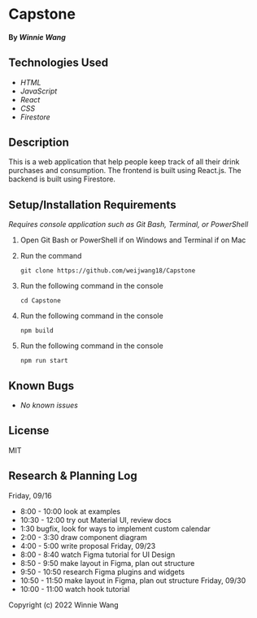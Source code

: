 # Capstone

#### By _Winnie Wang_

## Technologies Used

* _HTML_
* _JavaScript_
* _React_
* _CSS_
* _Firestore_

## Description

This is a web application that help people keep track of all their drink purchases and consumption. The frontend is built using React.js. The backend is built using Firestore. 


## Setup/Installation Requirements
_Requires console application such as Git Bash, Terminal, or PowerShell_

1. Open Git Bash or PowerShell if on Windows and Terminal if on Mac
2. Run the command

    ``git clone https://github.com/weijwang18/Capstone``

3. Run the following command in the console

    ``cd Capstone``

4. Run the following command in the console

    ``npm build``

5. Run the following command in the console

    ``npm run start``

## Known Bugs

* _No known issues_

## License

MIT

## Research & Planning Log
Friday, 09/16
* 8:00 - 10:00 look at examples
* 10:30 - 12:00 try out Material UI, review docs
* 1:30 bugfix, look for ways to implement custom calendar
* 2:00 - 3:30 draw component diagram
* 4:00 - 5:00 write proposal 
Friday, 09/23
* 8:00 - 8:40 watch Figma tutorial for UI Design
* 8:50 - 9:50 make layout in Figma, plan out structure 
* 9:50 - 10:50 research Figma plugins and widgets
* 10:50 - 11:50 make layout in Figma, plan out structure
Friday, 09/30
* 10:00 - 11:00 watch hook tutorial

Copyright (c) 2022 Winnie Wang


